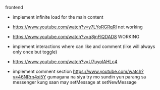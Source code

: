 frontend

- implement infinite load for the main content
- https://www.youtube.com/watch?v=y7LYoRGRqRI not working
- https://www.youtube.com/watch?v=q8jnFlQDAD8 WORKING

- implement interactions where can like and comment (like will always only once but toggle)
- https://www.youtube.com/watch?v=U7uyolAHLc4

- implement comment section
  https://www.youtube.com/watch?v=46NRrn4xi5Y
  gumagana na siya try mo sundin yun parang sa messenger kung saan may setMessage at setNewMessage
